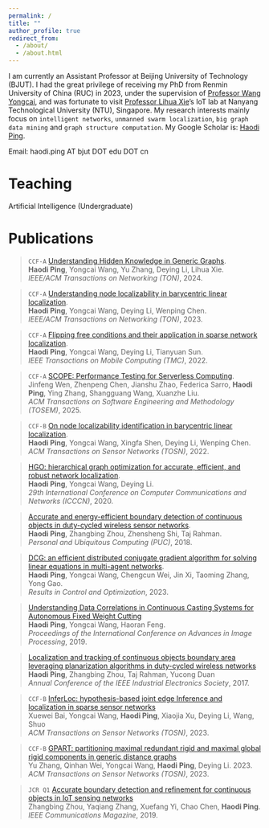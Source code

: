 ```yaml
---
permalink: /
title: ""
author_profile: true
redirect_from: 
  - /about/
  - /about.html
---
```

I am currently an Assistant Professor at Beijing University of Technology (BJUT). I had the great privilege of receiving my PhD from Renmin University of China (RUC) in 2023, under the supervision of [Professor Wang Yongcai](https://yongcaiwang.github.io/), and was fortunate to visit [Professor Lihua Xie](https://dr.ntu.edu.sg/cris/rp/rp00784)’s IoT lab at Nanyang Technological University (NTU), Singapore. My research interests mainly focus on `intelligent networks`, `unmanned swarm localization`, `big graph data mining` and `graph structure computation`. My Google Scholar is: [Haodi Ping](https://scholar.google.com/citations?user=jACI6bcAAAAJ&hl=zh-CN&oi=ao).

Email: haodi.ping AT bjut DOT edu DOT cn

Teaching
======
Artificial Intelligence (Undergraduate)

Publications
======

> `CCF-A` [Understanding Hidden Knowledge in Generic Graphs](https://ieeexplore.ieee.org/abstract/document/10440589/).<br>
**Haodi Ping**, Yongcai Wang, Yu Zhang, Deying Li, Lihua Xie.<br>
*IEEE/ACM Transactions on Networking (TON)*, 2024.

> `CCF-A` [Understanding node localizability in barycentric linear localization](https://ieeexplore.ieee.org/abstract/document/9941502).<br>
**Haodi Ping**, Yongcai Wang, Deying Li, Wenping Chen.<br>
*IEEE/ACM Transactions on Networking (TON)*, 2023.

> `CCF-A` [Flipping free conditions and their application in sparse network localization](https://ieeexplore.ieee.org/abstract/document/9165000).<br>
**Haodi Ping**, Yongcai Wang, Deying Li, Tianyuan Sun.<br>
*IEEE Transactions on Mobile Computing (TMC)*, 2022.

> `CCF-A` [SCOPE: Performance Testing for Serverless Computing](https://dl.acm.org/doi/10.1145/3717609).<br>
Jinfeng Wen, Zhenpeng Chen, Jianshu Zhao, Federica Sarro, **Haodi Ping**, Ying Zhang, Shangguang Wang, Xuanzhe Liu.<br>
*ACM Transactions on Software Engineering and Methodology (TOSEM)*, 2025.

> `CCF-B` [On node localizability identification in barycentric linear localization](https://dl.acm.org/doi/abs/10.1145/3547143).
<br>**Haodi Ping**, Yongcai Wang, Xingfa Shen, Deying Li, Wenping Chen.
<br>*ACM Transactions on Sensor Networks (TOSN)*, 2022.
  
> [HGO: hierarchical graph optimization for accurate, efficient, and robust network localization](https://ieeexplore.ieee.org/abstract/document/9209620).
<br>**Haodi Ping**, Yongcai Wang, Deying Li.
<br>*29th International Conference on Computer Communications and Networks (ICCCN)*, 2020.
  
> [Accurate and energy-efficient boundary detection of continuous objects in duty-cycled wireless sensor networks](https://link.springer.com/article/10.1007/s00779-018-1119-4).
<br>**Haodi Ping**, Zhangbing Zhou, Zhensheng Shi, Taj Rahman.
<br>*Personal and Ubiquitous Computing (PUC)*, 2018.
  
> [DCG: an efficient distributed conjugate gradient algorithm for solving linear equations in multi-agent networks](https://www.sciencedirect.com/science/article/pii/S2666720723000152).
<br>**Haodi Ping**, Yongcai Wang, Chengcun Wei, Jin Xi, Taoming Zhang, Yong Gao.
<br>*Results in Control and Optimization*, 2023. 

> [Understanding Data Correlations in Continuous Casting Systems for Autonomous Fixed Weight Cutting]()
<br>**Haodi Ping**, Yongcai Wang, Haoran Feng.
<br>*Proceedings of the International Conference on Advances in Image Processing*, 2019.

> [Localization and tracking of continuous objects boundary area leveraging planarization algorithms in duty-cycled wireless networks]()
<br>**Haodi Ping**, Zhangbing Zhou, Taj Rahman, Yucong Duan
<br>*Annual Conference of the IEEE Industrial Electronics Society*, 2017.

> `CCF-B` [InferLoc: hypothesis-based joint edge Inference and localization in sparse sensor networks]()
<br>Xuewei Bai, Yongcai Wang, **Haodi Ping**, Xiaojia Xu, Deying Li, Wang, Shuo
<br>*ACM Transactions on Sensor Networks (TOSN)*, 2023.

> `CCF-B` [GPART: partitioning maximal redundant rigid and maximal global rigid components in generic distance graphs]()
<br>Yu Zhang, Qinhan Wei, Yongcai Wang, **Haodi Ping**, Deying Li. 2023.
<br>*ACM Transactions on Sensor Networks (TOSN)*, 2023.

> `JCR Q1` [Accurate boundary detection and refinement for continuous objects in IoT sensing networks]()
<br>Zhangbing Zhou, Yaqiang Zhang, Xuefang Yi, Chao Chen, **Haodi Ping**.
<br>*IEEE Communications Magazine*, 2019.
  

